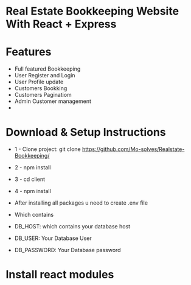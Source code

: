 # Real Estate Bookkeeping Website With React + Express

# Features

- Full featured Bookkeeping
- User Register and Login
- User Profile update
- Customers Bookking
- Customers Paginatiom
- Admin Customer management
-

# Download & Setup Instructions

- 1 - Clone project: git clone https://github.com/Mo-solves/Realstate-Bookkeeping/
- 2 - npm install
- 3 - cd client
- 4 - npm install

- After installing all packages u need to create .env file
- Which contains
- DB_HOST: which contains your database host
- DB_USER: Your Database User
- DB_PASSWORD: Your Database password

# Install react modules
